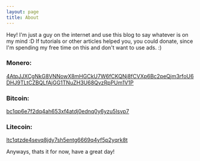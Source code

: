 ```yaml
---
layout: page
title: About
---
```


Hey! I'm just a guy on the internet and use this blog to say whatever is on my mind :D
If tutorials or other articles helped you, you could donate, since I'm spending my free time on this and don't want to use ads. :)

### Monero:
[4AtpJJXCgNkG8VNNowX8mHGCkU7W6fCKQNj8fCVXp6Bc2peQjm3rfoU6DHJ9TLtCZBQLfAjGG1TNuZH3U68QvzRpPUm1V1P](monero:4AtpJJXCgNkG8VNNowX8mHGCkU7W6fCKQNj8fCVXp6Bc2peQjm3rfoU6DHJ9TLtCZBQLfAjGG1TNuZH3U68QvzRpPUm1V1P)
### Bitcoin:
[bc1qp6e7f2dq4ah653xf4atdj0ednq0y6yzu5lsvp7](bitcoin:bc1qp6e7f2dq4ah653xf4atdj0ednq0y6yzu5lsvp7)
### Litecoin:
[ltc1qtzde4sevq8jdy7sh5entg6669q4yf5p2yqrk8t](litecoin:ltc1qtzde4sevq8jdy7sh5entg6669q4yf5p2yqrk8t
)

Anyways, thats it for now, have a great day!